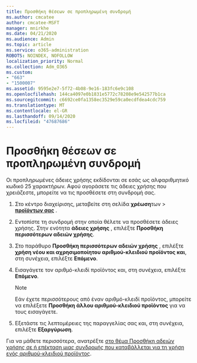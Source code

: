 ```yaml
---
title: Προσθήκη θέσεων σε προπληρωμένη συνδρομή
ms.author: cmcatee
author: cmcatee-MSFT
manager: mnirkhe
ms.date: 04/21/2020
ms.audience: Admin
ms.topic: article
ms.service: o365-administration
ROBOTS: NOINDEX, NOFOLLOW
localization_priority: Normal
ms.collection: Adm_O365
ms.custom:
- "663"
- "1500007"
ms.assetid: 9595e2e7-5f72-4b08-9e16-183fc6e9c108
ms.openlocfilehash: 144ca4097e0b1831e5772c78208e9e542577b1ca
ms.sourcegitcommit: c6692ce0fa1358ec3529e59ca0ecdfdea4cdc759
ms.translationtype: MT
ms.contentlocale: el-GR
ms.lasthandoff: 09/14/2020
ms.locfileid: "47687686"
---
```

# <a name="add-seats-to-a-prepaid-subscription"></a>Προσθήκη θέσεων σε προπληρωμένη συνδρομή

Οι προπληρωμένες άδειες χρήσης εκδίδονται σε εσάς ως αλφαριθμητικό κωδικό 25 χαρακτήρων. Αφού αγοράσετε τις άδειες χρήσης που χρειάζεστε, μπορείτε να τις προσθέσετε στη συνδρομή σας. 

1. Στο κέντρο διαχείρισης, μεταβείτε στη σελίδα **χρέωση**των  >  **[προϊόντων σας](https://go.microsoft.com/fwlink/p/?linkid=842054)** .

2. Εντοπίστε τη συνδρομή στην οποία θέλετε να προσθέσετε άδειες χρήσης. Στην ενότητα **άδειες χρήσης** , επιλέξτε **Προσθήκη περισσότερων αδειών χρήσης**.

3. Στο παράθυρο **Προσθήκη περισσότερων αδειών χρήσης** , επιλέξτε **χρήση νέου και αχρησιμοποίητου αριθμού-κλειδιού προϊόντος και**, στη συνέχεια, επιλέξτε **Επόμενο**.

4. Εισαγάγετε τον αριθμό-κλειδί προϊόντος και, στη συνέχεια, επιλέξτε **Επόμενο**.

    > [!NOTE]
    > Εάν έχετε περισσότερους από έναν αριθμό-κλειδί προϊόντος, μπορείτε να επιλέξετε **Προσθήκη άλλου αριθμού-κλειδιού προϊόντος** για να τους εισαγάγετε.

5. Εξετάστε τις λεπτομέρειες της παραγγελίας σας και, στη συνέχεια, επιλέξτε **Εξαργύρωση**.

Για να μάθετε περισσότερα, ανατρέξτε [στο θέμα Προσθήκη αδειών χρήσης σε ή επέκταση μιας συνδρομής που καταβάλλεται για τη χρήση ενός αριθμού-κλειδιού προϊόντος](https://docs.microsoft.com/microsoft-365/commerce/licenses/add-licenses-using-product-key).